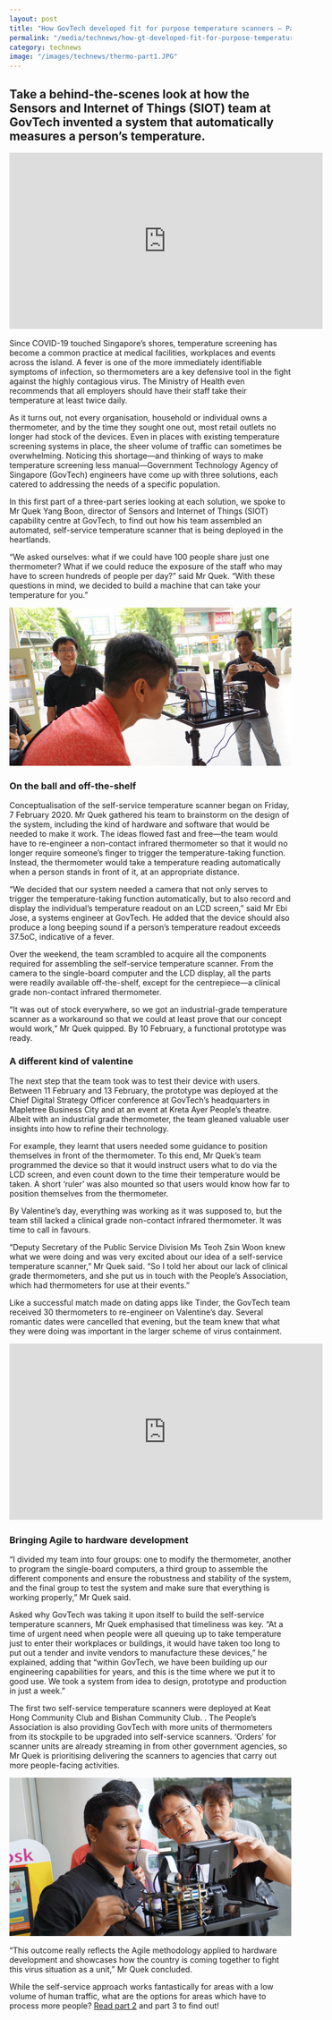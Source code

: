 ```yaml
---
layout: post
title: "How GovTech developed fit for purpose temperature scanners – Part 1"
permalink: "/media/technews/how-gt-developed-fit-for-purpose-temperature-scanners-part-1"
category: technews
image: "/images/technews/thermo-part1.JPG"
---
```


Take a behind-the-scenes look at how the Sensors and Internet of Things (SIOT) team at GovTech invented a system that automatically measures a person’s temperature.
---

<div class="bp-youtube">
  <iframe width="560" height="315" src="https://www.youtube.com/embed/GeM9phUWgck" frameborder="0" allow="autoplay; encrypted-media" allowfullscreen></iframe>
</div>


Since COVID-19 touched Singapore’s shores, temperature screening has become a common practice at medical facilities, workplaces and events across the island. A fever is one of the more immediately identifiable symptoms of infection, so thermometers are a key defensive tool in the fight against the highly contagious virus. The Ministry of Health even recommends that all employers should have their staff take their temperature at least twice daily. 

As it turns out, not every organisation, household or individual owns a thermometer, and by the time they sought one out, most retail outlets no longer had stock of the devices. Even in places with existing temperature screening systems in place, the sheer volume of traffic can sometimes be overwhelming. Noticing this shortage—and thinking of ways to make temperature screening less manual—Government Technology Agency of Singapore (GovTech) engineers have come up with three solutions, each catered to addressing the needs of a specific population. 

In this first part of a three-part  series  looking at each solution, we spoke to Mr Quek Yang Boon, director of Sensors and Internet of Things (SIOT) capability centre at GovTech, to find out how his team assembled an automated, self-service temperature scanner that is being deployed in the heartlands.

“We asked ourselves: what if we could have 100 people share just one thermometer? What if we could reduce the exposure of the staff who may have to screen hundreds of people per day?” said Mr Quek. “With these questions in mind, we decided to build a machine that can take your temperature for you.”

![SiOT thermo scanner](/images/technews/thermo-part1.JPG)

### **On the ball and off-the-shelf**

Conceptualisation of the self-service temperature scanner began on Friday, 7 February 2020. Mr Quek gathered his team to brainstorm on the design of the system, including the kind of hardware and software that would be needed to make it work. The ideas flowed fast and free—the team would have to re-engineer a non-contact infrared thermometer so that it would no longer require someone’s finger to trigger the temperature-taking function. Instead, the thermometer would take a temperature reading automatically when a person stands in front of it, at an appropriate distance.

“We decided that our system needed a camera that not only serves to trigger the temperature-taking function automatically, but to also record and display the individual’s temperature readout on an LCD screen,” said Mr Ebi Jose, a systems engineer at GovTech. He added that the device should also produce a long beeping sound if a person’s temperature readout exceeds 37.5oC, indicative of a fever. 

Over the weekend, the team scrambled to acquire all the components required for assembling the self-service temperature scanner. From the camera to the single-board computer and the LCD display, all the parts were readily available off-the-shelf, except for the centrepiece—a clinical grade non-contact infrared thermometer.

“It was out of stock everywhere, so we got an industrial-grade temperature scanner as a workaround so that we could at least prove that our concept would work,” Mr Quek quipped. By 10 February, a functional prototype was ready. 

### **A different kind of valentine**

The next step that the team took was to test their device with users. Between 11 February and 13 February, the prototype was deployed at the Chief Digital Strategy Officer conference at GovTech’s headquarters in Mapletree Business City and at an event at Kreta Ayer People’s theatre. Albeit with an industrial grade thermometer, the team gleaned valuable user insights into how to refine their technology.

For example, they learnt that users needed some guidance to position themselves in front of the thermometer. To this end, Mr Quek’s team programmed the device so that it would instruct users what to do via the LCD screen, and even count down to the time their temperature would be taken. A short ‘ruler’ was also mounted so that users would know how far to position themselves from the thermometer. 

By Valentine’s day, everything was working as it was supposed to, but the team still lacked a clinical grade non-contact infrared thermometer. It was time to call in favours. 

“Deputy Secretary of the Public Service Division Ms Teoh Zsin Woon knew what we were doing and was very excited about our idea of a self-service temperature scanner,” Mr Quek said. “So I told her about our lack of clinical grade thermometers, and she put us in touch with the People’s Association, which had thermometers for use at their events.”

Like a successful match made on dating apps like Tinder, the GovTech team received 30 thermometers to re-engineer on Valentine’s day. Several romantic dates were cancelled that evening, but the team knew that what they were doing was important in the larger scheme of virus containment. 

<div class="bp-youtube">
  <iframe width="560" height="315" src="https://www.youtube.com/embed/buj8ZTRtJes" frameborder="0" allow="accelerometer; autoplay; encrypted-media; gyroscope; picture-in-picture" allowfullscreen></iframe>
</div>

### **Bringing Agile to hardware development**

“I divided my team into four groups: one to modify the thermometer, another to program the single-board computers, a third group to assemble the different components and ensure the robustness and stability of the system, and the final group to test the system and make sure that everything is working properly,” Mr Quek said.

Asked why GovTech was taking it upon itself to build the self-service temperature scanners, Mr Quek emphasised that timeliness was key. “At a time of urgent need when people were all queuing up to take temperature just to enter their workplaces or buildings, it would have taken too long to put out a tender and invite vendors to manufacture these devices,” he explained, adding that “within GovTech, we have been building up our engineering capabilities for years, and this is the time where we put it to good use. We took a system from idea to design, prototype and production in just a week.”

The first two self-service temperature scanners were deployed at Keat Hong Community Club and Bishan Community Club. . The People’s Association is also providing GovTech with more units of thermometers from its stockpile to be upgraded into self-service scanners. ‘Orders’ for scanner units are already streaming in from other government agencies, so Mr Quek is prioritising delivering the scanners to agencies that carry out more people-facing activities.  

![SiOT thermoo scanner](/images/technews/thermo-part2.JPG)

“This outcome really reflects the Agile methodology applied to hardware development and showcases how the country is coming together to fight this virus situation as a unit,” Mr Quek concluded.

While the self-service approach works fantastically for areas with a low volume of human traffic, what are the options for areas which have to process more people? [Read part 2](www.tech.gov.sg/media/technews/how-gt-developed-fit-for-purpose-temperature-scanners-part-2) and part 3  to find out!
